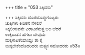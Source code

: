 +++
title = "053 ಸಿಕ್ಕಿದನು"

+++
ಸಿಕ್ಕಿದನು ದೊರೆಯೊಪ್ಪುಗೊಟ್ಟರು  
ಚುಕ್ಕಿಗಳು ಕೀಚಕನ ನೆಳಲಿರೆ  
ಸಿಕ್ಕಲೀಸುವನೇ ವಿರಾಟನೆನುತ್ತ ಬಲ ಬೆದರೆ  
ಉಕ್ಕಿದಾತನ ಹೆಗಲು ಬೇವುದು  
ಮಕ್ಕಳಾಟಿಕೆಯಾಯ್ತು ತಾ ಕೈ  
ಯಿಕ್ಕಲೇಕೆಂದೊದರಿದರು ಮತ್ಸ್ಯನ ಸಹೋದರರು     ॥53॥